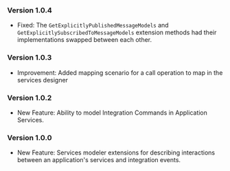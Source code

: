 ### Version 1.0.4

- Fixed: The `GetExplicitlyPublishedMessageModels` and `GetExplicitlySubscribedToMessageModels` extension methods had their implementations swapped between each other.

### Version 1.0.3

- Improvement: Added mapping scenario for a call operation to map in the services designer

### Version 1.0.2

- New Feature: Ability to model Integration Commands in Application Services.

### Version 1.0.0

- New Feature: Services modeler extensions for describing interactions between an application's services and integration events.
